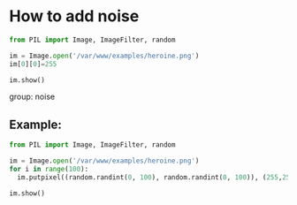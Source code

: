 # How to add noise

```python
from PIL import Image, ImageFilter, random

im = Image.open('/var/www/examples/heroine.png')
im[0][0]=255

im.show()
```


group: noise

## Example: 
```python
from PIL import Image, ImageFilter, random

im = Image.open('/var/www/examples/heroine.png')
for i in range(100):
  im.putpixel((random.randint(0, 100), random.randint(0, 100)), (255,255,255))

im.show()
```


